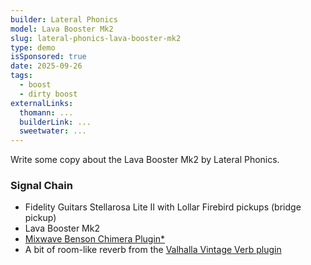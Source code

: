 ```yaml
---
builder: Lateral Phonics
model: Lava Booster Mk2
slug: lateral-phonics-lava-booster-mk2
type: demo
isSponsored: true
date: 2025-09-26
tags:
  - boost
  - dirty boost
externalLinks:
  thomann: ...
  builderLink: ...
  sweetwater: ...
---
```


Write some copy about the Lava Booster Mk2 by Lateral Phonics.

### Signal Chain

- Fidelity Guitars Stellarosa Lite II with Lollar Firebird pickups (bridge pickup)
- Lava Booster Mk2
- [Mixwave Benson Chimera Plugin*](https://sweetwater.sjv.io/B0N2PL)
- A bit of room-like reverb from the [Valhalla Vintage Verb plugin](https://valhalladsp.com/shop/reverb/valhalla-vintage-verb/)
